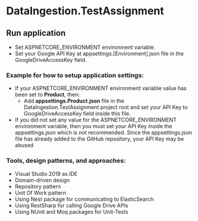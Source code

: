 # DataIngestion.TestAssignment

## Run application
- Set ASPNETCORE_ENVIRONMENT environment variable.
- Set your Google API Key at appsettings.[Environment].json file in the GoogleDriveAccessKey field.

### Example for how to setup application settings:
- If your ASPNETCORE_ENVIRONMENT environment variable value has been set to **Product**, then:
  - Add **appsettings.Product.json** file in the DataIngestion.TestAssignment project root and set your API Key to GoogleDriveAccessKey field inside this file.
- If you did not set any value for the ASPNETCORE_ENVIRONMENT environment variable, then you must set your API Key inside the appsettings.json which is not recommended. Since the appsettings.json file has already added to the GitHub repository, your API Key may be abused

### Tools, design patterns, and approaches:
- Visual Studio 2019 as IDE
- Domain-driven design
- Repository pattern
- Unit Of Work pattern
- Using Nest package for communicating to ElasticSearch
- Using RestSharp for calling Google Drive APIs
- Using NUnit and Moq packages for Unit-Tests

